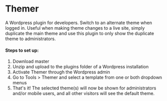 Themer
==========

A Wordpress plugin for developers. Switch to an alternate theme when logged in. Useful when making theme changes to a live site, simply duplicate the main theme and use this plugin to only show the duplicate theme to administrators.

#### Steps to set up:

1. Download master
2. Unzip and upload to the plugins folder of a Wordpress installation
3. Activate Themer through the Wordpress admin
4. Go to Tools > Themer and select a template from one or both dropdown menus
5. That's it! The selected theme(s) will now be shown for administrators and/or mobile users, and all other visitors will see the default theme.
